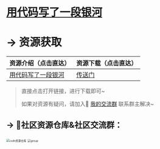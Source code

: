 

# [用代码写了一段银河](https://mp.weixin.qq.com/s/ySzv7ychUjof0lhFjSjS7w)



# → 资源获取



| 资源介绍（点击直达）                                         | 资源下载（点击直达）                                         |
| ------------------------------------------------------------ | ------------------------------------------------------------ |
| [用代码写了一段银河](https://mp.weixin.qq.com/s/ySzv7ychUjof0lhFjSjS7w) | [传送门]([https://gitee.com/zhaofeng092/python_auto_office/blob/master/%E5%85%AC%E4%BC%97%E5%8F%B7/%E7%94%A8%E4%BB%A3%E7%A0%81%E5%86%99%E4%BA%86%E4%B8%80%E6%AE%B5%E9%93%B6%E6%B2%B3/galaxy_code.html](https://gitee.com/zhaofeng092/python_auto_office/blob/master/公众号/用代码写了一段银河/galaxy_code.html)) |

> 直接点击打开链接，进行下载即可~
>
> 如果对资源有疑问，请加入🚸 [我的交流群](https://mp.weixin.qq.com/s/6cR5fMSCtdI5sJdWiDwhOA) 联系群主解决~
>



## → 🚀社区资源仓库&社区交流群：
<img src="https://img-blog.csdnimg.cn/20201231105911656.jpg?x-oss-process=image/watermark,type_ZmFuZ3poZW5naGVpdGk,shadow_10,text_aHR0cHM6Ly9ibG9nLmNzZG4ubmV0L3dlaXhpbl80MjMyMTUxNw==,size_16,color_FFFFFF,t_70#pic_center" alt="csdn资源仓库" style="zoom:50%;" />
<img src="https://img-blog.csdnimg.cn/20201230181619243.jpg?x-oss-process=image/watermark,type_ZmFuZ3poZW5naGVpdGk,shadow_10,text_aHR0cHM6Ly9ibG9nLmNzZG4ubmV0L3dlaXhpbl80MjMyMTUxNw==,size_16,color_FFFFFF,t_70#pic_center" alt="group" style="zoom: 50%;" />

